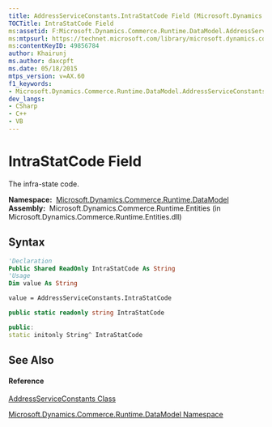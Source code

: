```yaml
---
title: AddressServiceConstants.IntraStatCode Field (Microsoft.Dynamics.Commerce.Runtime.DataModel)
TOCTitle: IntraStatCode Field
ms:assetid: F:Microsoft.Dynamics.Commerce.Runtime.DataModel.AddressServiceConstants.IntraStatCode
ms:mtpsurl: https://technet.microsoft.com/library/microsoft.dynamics.commerce.runtime.datamodel.addressserviceconstants.intrastatcode(v=AX.60)
ms:contentKeyID: 49856784
author: Khairunj
ms.author: daxcpft
ms.date: 05/18/2015
mtps_version: v=AX.60
f1_keywords:
- Microsoft.Dynamics.Commerce.Runtime.DataModel.AddressServiceConstants.IntraStatCode
dev_langs:
- CSharp
- C++
- VB
---
```


# IntraStatCode Field

The infra-state code.

**Namespace:**  [Microsoft.Dynamics.Commerce.Runtime.DataModel](microsoft-dynamics-commerce-runtime-datamodel-namespace.md)  
**Assembly:**  Microsoft.Dynamics.Commerce.Runtime.Entities (in Microsoft.Dynamics.Commerce.Runtime.Entities.dll)

## Syntax

``` vb
'Declaration
Public Shared ReadOnly IntraStatCode As String
'Usage
Dim value As String

value = AddressServiceConstants.IntraStatCode
```

``` csharp
public static readonly string IntraStatCode
```

``` c++
public:
static initonly String^ IntraStatCode
```

## See Also

#### Reference

[AddressServiceConstants Class](addressserviceconstants-class-microsoft-dynamics-commerce-runtime-datamodel.md)

[Microsoft.Dynamics.Commerce.Runtime.DataModel Namespace](microsoft-dynamics-commerce-runtime-datamodel-namespace.md)

